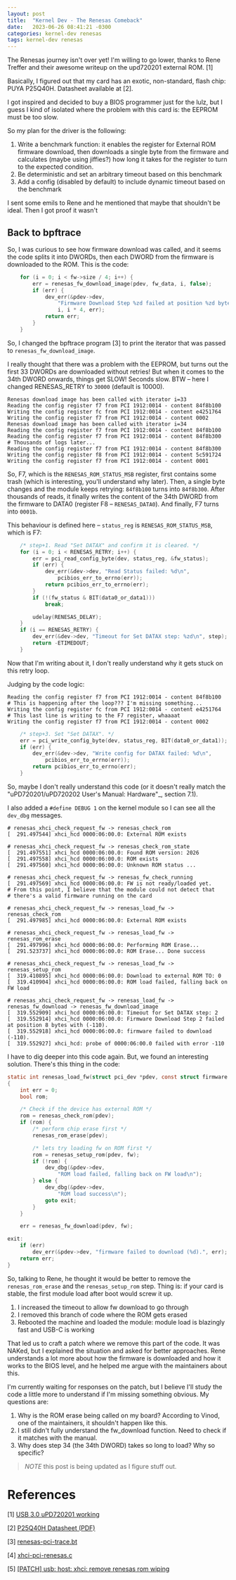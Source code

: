 ```yaml
---
layout: post
title:  "Kernel Dev - The Renesas Comeback"
date:   2023-06-26 08:41:21 -0300
categories: kernel-dev renesas
tags: kernel-dev renesas
---
```


The Renesas journey isn't over yet! I'm willing to go lower, thanks to Rene Treffer and their awesome writeup on the upd720201 external ROM. [1]

Basically, I figured out that my card has an exotic, non-standard, flash chip: PUYA P25Q40H. Datasheet available at [2]. 

I got inspired and decided to buy a BIOS programmer just for the lulz, but I guess I kind of isolated where the problem with this card is: the EEPROM must be too slow. 

So my plan for the driver is the following: 

1. Write a benchmark function: it enables the register for External ROM firmware download, then downloads a single byte from the firmware and calculates (maybe using jiffies?) how long it takes for the register to turn to the expected condition.
2. Be deterministic and set an arbitrary timeout based on this benchmark 
3. Add a config (disabled by default) to include dynamic timeout based on the benchmark

I sent some emils to Rene and he mentioned that maybe that shouldn't be ideal. Then I got proof it wasn't

## Back to bpftrace

So, I was curious to see how firmware download was called, and it seems the code splits it into DWORDs, then each DWORD from the firmware is downloaded to the ROM. This is the code: 

```c
    for (i = 0; i < fw->size / 4; i++) {
        err = renesas_fw_download_image(pdev, fw_data, i, false);
        if (err) {
            dev_err(&pdev->dev,
                "Firmware Download Step %zd failed at position %zd bytes with (%d).",
                i, i * 4, err);
            return err;
        }
    }
```

So, I changed the bpftrace program [3] to print the iterator that was passed to `renesas_fw_download_image`. 

I really thought that there was a problem with the EEPROM, but turns out the first 33 DWORDs are downloaded without retries! But when it comes to the 34th DWORD onwards, things get SLOW! Seconds slow. BTW – here I changed RENESAS_RETRY to `30000` (default is 10000).

```
Renesas download image has been called with iterator i=33
Reading the config register f7 from PCI 1912:0014 - content 84f8b100
Writing the config register fc from PCI 1912:0014 - content e4251764
Writing the config register f7 from PCI 1912:0014 - content 0002
Renesas download image has been called with iterator i=34
Reading the config register f7 from PCI 1912:0014 - content 84f8b100
Reading the config register f7 from PCI 1912:0014 - content 84f8b300
# Thousands of logs later...
Reading the config register f7 from PCI 1912:0014 - content 84f8b300
Writing the config register f8 from PCI 1912:0014 - content 5c591724
Writing the config register f7 from PCI 1912:0014 - content 0001
```

So, F7, which is the `RENESAS_ROM_STATUS_MSB` register, first contains some trash (which is interesting, you'll understand why later). Then, a single byte changes and the module keeps retrying: `84f8b100` turns into `84f8b300`. After thousands of reads, it finally writes the content of the 34th DWORD from the firmware to DATA0 (register F8 – `RENESAS_DATA0`). And finally, F7 turns into `0001b`.

This behaviour is defined here – `status_reg` is `RENESAS_ROM_STATUS_MSB`, which is F7:

```c
    /* step+1. Read "Set DATAX" and confirm it is cleared. */
    for (i = 0; i < RENESAS_RETRY; i++) {
        err = pci_read_config_byte(dev, status_reg, &fw_status);
        if (err) {
            dev_err(&dev->dev, "Read Status failed: %d\n",
                pcibios_err_to_errno(err));
            return pcibios_err_to_errno(err);
        }
        if (!(fw_status & BIT(data0_or_data1)))
            break;

        udelay(RENESAS_DELAY);
    }
    if (i == RENESAS_RETRY) {
        dev_err(&dev->dev, "Timeout for Set DATAX step: %zd\n", step);
        return -ETIMEDOUT;
    }
```

Now that I'm writing about it, I don't really understand why it gets stuck on this retry loop. 

Judging by the code logic:

```
Reading the config register f7 from PCI 1912:0014 - content 84f8b100
# This is happening after the loop??? I'm missing something...
Writing the config register fc from PCI 1912:0014 - content e4251764
# This last line is writing to the F7 register, whaaaat
Writing the config register f7 from PCI 1912:0014 - content 0002
```

```c
    /* step+3. Set "Set DATAX". */
    err = pci_write_config_byte(dev, status_reg, BIT(data0_or_data1));
    if (err) {
        dev_err(&dev->dev, "Write config for DATAX failed: %d\n",
            pcibios_err_to_errno(err));
        return pcibios_err_to_errno(err);
    }
```

So, maybe I don't really understand this code (or it doesn't really match the "uPD720201/uPD720202 User's Manual: Hardware"_, section 7.1).

I also added a `#define DEBUG 1` on the kernel module so I can see all the `dev_dbg` messages.

```
# renesas_xhci_check_request_fw -> renesas_check_rom
[  291.497544] xhci_hcd 0000:06:00.0: External ROM exists

# renesas_xhci_check_request_fw -> renesas_check_rom_state
[  291.497551] xhci_hcd 0000:06:00.0: Found ROM version: 2026
[  291.497558] xhci_hcd 0000:06:00.0: ROM exists
[  291.497560] xhci_hcd 0000:06:00.0: Unknown ROM status ...

# renesas_xhci_check_request_fw -> renesas_fw_check_running
[  291.497569] xhci_hcd 0000:06:00.0: FW is not ready/loaded yet.
# From this point, I believe that the module could not detect that
# there's a valid firmware running on the card

# renesas_xhci_check_request_fw -> renesas_load_fw -> renesas_check_rom
[  291.497985] xhci_hcd 0000:06:00.0: External ROM exists

# renesas_xhci_check_request_fw -> renesas_load_fw -> renesas_rom_erase
[  291.497996] xhci_hcd 0000:06:00.0: Performing ROM Erase...
[  291.523737] xhci_hcd 0000:06:00.0: ROM Erase... Done success

# renesas_xhci_check_request_fw -> renesas_load_fw -> renesas_setup_rom
[  319.410895] xhci_hcd 0000:06:00.0: Download to external ROM TO: 0
[  319.410904] xhci_hcd 0000:06:00.0: ROM load failed, falling back on FW load

# renesas_xhci_check_request_fw -> renesas_load_fw -> renesas_fw_download -> renesas_fw_download_image
[  319.552909] xhci_hcd 0000:06:00.0: Timeout for Set DATAX step: 2
[  319.552914] xhci_hcd 0000:06:00.0: Firmware Download Step 2 failed at position 8 bytes with (-110).
[  319.552918] xhci_hcd 0000:06:00.0: firmware failed to download (-110).
[  319.552927] xhci_hcd: probe of 0000:06:00.0 failed with error -110
```

I have to dig deeper into this code again. But, we found an interesting solution. There's this thing in the code:

```c
static int renesas_load_fw(struct pci_dev *pdev, const struct firmware *fw)
{
    int err = 0;
    bool rom;

    /* Check if the device has external ROM */
    rom = renesas_check_rom(pdev);
    if (rom) {
        /* perform chip erase first */
        renesas_rom_erase(pdev);

        /* lets try loading fw on ROM first */
        rom = renesas_setup_rom(pdev, fw);
        if (!rom) {
            dev_dbg(&pdev->dev,
                "ROM load failed, falling back on FW load\n");
        } else {
            dev_dbg(&pdev->dev,
                "ROM load success\n");
            goto exit;
        }
    }

    err = renesas_fw_download(pdev, fw);

exit:
    if (err)
        dev_err(&pdev->dev, "firmware failed to download (%d).", err);
    return err;
}
```

So, talking to Rene, he thought it would be better to remove the `renesas_rom_erase` and the `renesas_setup_rom` step. Thing is: if your card is stable, the first module load after boot would screw it up. 

1. I increased the timeout to allow fw download to go through
2. I removed this branch of code where the ROM gets erased 
3. Rebooted the machine and loaded the module: module load is blazingly fast and USB-C is working

That led us to craft a patch where we remove this part of the code. It was NAKed, but I explained the situation and asked for better approaches. Rene understands a lot more about how the firmware is downloaded and how it works to the BIOS level, and he helped me argue with the maintainers about this. 

I'm currently waiting for responses on the patch, but I believe I'll study the code a little more to understand if I'm missing something obvious. My questions are: 

1. Why is the ROM erase being called on my board? According to Vinod, one of the maintainers, it shouldn't happen like this. 
2. I still didn't fully understand the fw_download function. Need to check if it matches with the manual. 
3. Why does step 34 (the 34th DWORD) takes so long to load? Why so specific? 

> *_NOTE_* this post is being updated as I figure stuff out.

# References 

\[1] [USB 3.0 uPD720201 working](https://github.com/geerlingguy/raspberry-pi-pcie-devices/issues/103)

\[2] [P25Q40H Datasheet (PDF)](https://pdf1.alldatasheet.com/datasheet-pdf/view/1150759/PUYA/P25Q40H.html)

\[3] [renesas-pci-trace.bt](https://github.com/retpolanne/kernel-workspace/blob/main/bpf/renesas-pci-trace.bt)

\[4] [xhci-pci-renesas.c](https://elixir.bootlin.com/linux/latest/source/drivers/usb/host/xhci-pci-renesas.c)

\[5] [[PATCH] usb: host: xhci: remove renesas rom wiping](https://lore.kernel.org/linux-usb/20230626204910.728-3-retpolanne@posteo.net/T/#u)
